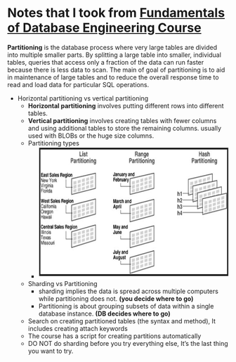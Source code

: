 # Notes that I took from [Fundamentals of Database Engineering Course](https://www.udemy.com/course/database-engines-crash-course/)

**Partitioning** is the database process where very large tables are divided into multiple smaller parts. By splitting a large table into smaller, individual tables, queries that access only a fraction of the data can run faster because there is less data to scan. The main of goal of partitioning is to aid in maintenance of large tables and to reduce the overall response time to read and load data for particular SQL operations.
- Horizontal partitioning vs vertical partitioning
	- **Horizontal partitioning** involves putting different rows into different tables.
	- **Vertical partitioning** involves creating tables with fewer columns and using additional tables to store the remaining columns. usually used with BLOBs or the huge size columns.
	- Partitioning types
		- <img src="https://github.com/ahmadateya/learning-notes/blob/main/images/DBEngineering-image1.jpg" width="550" height="300">
	- Sharding vs Partitioning
		- sharding implies the data is spread across multiple computers while partitioning does not. **(you decide where to go)**
		- Partitioning is about grouping subsets of data within a single database instance. **(DB decides where to go)**
	- Search on creating partitioned tables (the syntax and method), It includes creating attach keywords
	- The course has a script for creating partitions automatically
	- DO NOT do sharding before you try everything else, It’s the last thing you want to try.




 
